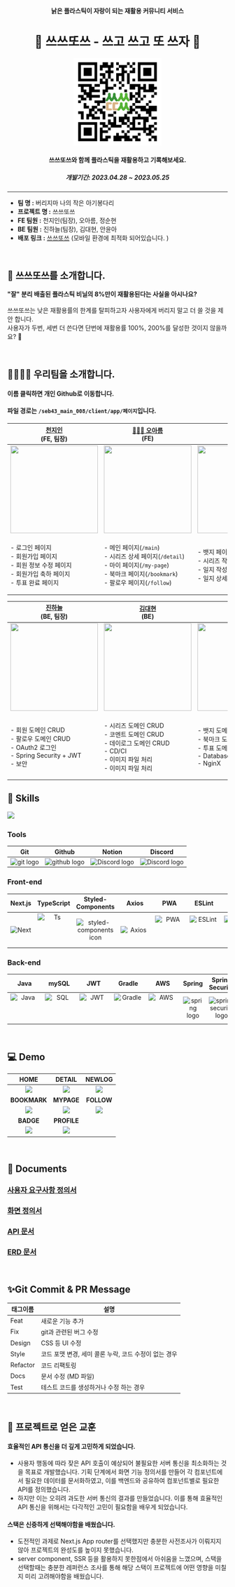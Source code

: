 <div align="center">
  <h4> 낡은 플라스틱이 자랑이 되는 재활용 커뮤니티 서비스</h4>
  <h1>🌳 쓰쓰또쓰 - 쓰고 쓰고 또 쓰자 🌳</h1>
</div>

<div align="center">
  <img src="https://raw.githubusercontent.com/codestates-seb/seb43_main_008/main/client/public/images/qrCode.png" width="200px" height="200px">
  <h4>쓰쓰또쓰와 함께 플라스틱을 재활용하고 기록해보세요.</h4>
  <h5 align="center">개발기간: 2023.04.28 ~ 2023.05.25</h5>
</div>

---

- **팀 명 :** 버리지마 나의 작은 아기봉다리
- **프로젝트 명 :** 쓰쓰또쓰
- **FE 팀원 :** 천지인(팀장), 오아름, 정순현
- **BE 팀원 :** 진하늘(팀장), 김대현, 안윤아
- **배포 링크 :** <a href='https://ssdss.vercel.app' target='_blank'>쓰쓰또쓰</a> (모바일 환경에 최적화 되어있습니다. )

<br>

## 📢 쓰쓰또쓰를 소개합니다. 
**"잘" 분리 배출된 플라스틱 비닐의 8%만이 재활용된다는 사실을 아시나요?** <br><br>
쓰쓰또쓰는 낮은 재활용률의 한계를 탈피하고자 사용자에게 버리지 말고 더 쓸 것을 제안 합니다. <br>
사용자가 두번, 세번 더 쓴다면 단번에 재활용률 100%, 200%를 달성한 것이지 않을까요? 👀 <br>

<br>

## 👨‍👩‍👧‍👦 우리팀을 소개합니다. 
#### 이름 클릭하면 개인 Github로 이동합니다.
#### 파일 경로는 `/seb43_main_008/client/app/페이지`입니다. 

| [천지인](https://github.com/jiin9999)<br>(FE, 팀장)| [🙋🏻‍♀️ 오아름](https://github.com/Aroma-oh)<br>(FE)| [정순현](https://github.com/jungsoonhyun)  <br>(FE)|
|:----------------:|:----------------:|:----------------:|
|<img src="https://cdn.discordapp.com/attachments/1101112392659767369/1113236228351991869/421b971f5aaff0b5.png" width="200px" height="200px">    |<img src="https://cdn.discordapp.com/attachments/1101112392659767369/1113236380366159994/a2125abea89bbbe1.png" width="200px" height="200px">    |<img src="https://cdn.discordapp.com/attachments/1101112392659767369/1113237188902125608/32b8a4bccba3ad5f.png" width="200px" height="200px">|
| <p align="left">- 로그인 페이지<br/> - 회원가입 페이지<br/> - 회원 정보 수정 페이지<br/> - 회원가입 축하 페이지<br/> - 투표 완료 페이지</p> | <p align="left"> - 메인 페이지(`/main`)</br> - 시리즈 상세 페이지(`/detail`)</br>  - 마이 페이지(`/my-page`)</br> - 북마크 페이지(`/bookmark`) <br/> - 팔로우 페이지(`/follow`)</br> </p> | <p align="left">- 뱃지 페이지<br/> - 시리즈 작성페이지<br/> - 일지 작성 페이지</br>- 일지 상세페이지</br></p> |

| [진하늘](https://github.com/mewluee)<br>(BE, 팀장)| [김대현](https://github.com/NewfileDOTpy)<br>(BE)| [안윤아](https://github.com/digital-hamster)   <br>(BE)|
|:----------------:|:----------------:|:----------------:|
| <img src="https://cdn.discordapp.com/attachments/1101112392659767369/1113236311986405406/0bf74084411d2309.png" width="200px" height="200px"> | <img src="https://cdn.discordapp.com/attachments/1101112392659767369/1113236110362034196/f9ec1fb7f9a35b2f.png" width="200px" height="200px"> | <img src="https://cdn.discordapp.com/attachments/1101112392659767369/1113236995800576120/aee0cf8f08b07ff1.png" width="200px" height="200px"> |
|<p align="left">- 회원 도메인 CRUD</br> - 팔로우 도메인 CRUD</br> - OAuth2 로그인</br> - Spring Security + JWT</br> - 보안 </p> |<p align="left">- 시리즈 도메인 CRUD</br> - 코멘트 도메인 CRUD</br> - 데이로그 도메인 CRUD</br> - CD/CI</br> - 이미지 파일 처리</br> - 이미지 파일 처리</p>|<p align="left">- 뱃지 도메인 CRUD</br> - 북마크 도메인 CRUD</br> - 투표 도메인 CRUD</br> - Database Administrator</br> - NginX </p>    


## 🔧 Skills
<img src="https://user-images.githubusercontent.com/119935602/244271585-ef5d1ff8-6c06-44ee-a0f5-947361afff48.PNG">

### Tools
| Git | Github | Notion | Discord | 
| :---: | :---: | :---: | :---: |
| <img alt="git logo" src="https://git-scm.com/images/logos/logomark-orange@2x.png" width="65" height="65" > | <img alt="github logo" src="https://github.githubassets.com/images/modules/logos_page/GitHub-Mark.png" width="65" height="65"> | <img alt="Discord logo" src=https://upload.wikimedia.org/wikipedia/commons/thumb/e/e9/Notion-logo.svg/800px-Notion-logo.svg.png height="65" width="65"> | <img alt="Discord logo" src="https://assets-global.website-files.com/6257adef93867e50d84d30e2/62595384e89d1d54d704ece7_3437c10597c1526c3dbd98c737c2bcae.svg" height="65" width="65"> | 
### Front-end
| Next.js | TypeScript | Styled-<br>Components | Axios | PWA | ESLint | Prettier |
| :---: | :---: | :---: | :---: | :---: | :---: | :---: |
| <img alt="Next" src ="https://d2nir1j4sou8ez.cloudfront.net/wp-content/uploads/2021/12/nextjs-boilerplate-logo.png" width="65" height="65" /> | <div style="display: flex; align-items: flex-start;"><img src="https://techstack-generator.vercel.app/ts-icon.svg" alt="Ts" width="75" height="75" /></div> | <img src="https://styled-components.com/logo.png" alt="styled-components icon" width="65" height="65" /> | <div style="display: flex; align-items: flex-start;"><img src="https://upload.wikimedia.org/wikipedia/commons/d/d1/Axios_%28computer_library%29_logo.svg" alt="Axios" width="65"/></div> | <div style="display: flex; align-items: flex-start;"><img src="https://img.uxwing.com/wp-content/themes/uxwing/download/brands-social-media/pwa-icon.png" alt="PWA" width="65" height="65" /></div> | <div style="display: flex; align-items: flex-start;"><img src="https://images.credly.com/images/e6eebd0c-6a17-4c06-b172-02ca9f6beb06/eslint.png" alt="ESLint" width="65" height="65" /></div> | <div style="display: flex; align-items: flex-start;"><img src="https://techstack-generator.vercel.app/prettier-icon.svg" alt="Prettier" width="65" height="65" /></div> |

### Back-end
| Java | mySQL | JWT |Gradle| AWS | Spring | Spring<br>Security| Spring<br>Boot |
| :---: | :---: | :---: | :---: | :---: | :---: | :---:| :---: |
| <div style="display: flex; align-items: flex-start;"><img src="https://techstack-generator.vercel.app/java-icon.svg" alt="Java" width="65" height="65" /></div> | <div style="display: flex; align-items: flex-start;"><img src="https://techstack-generator.vercel.app/mysql-icon.svg" alt="SQL" width="65" height="65" /></div> | <div style="display: flex; align-items: flex-start;"><img src="https://cdn.worldvectorlogo.com/logos/jwt-3.svg" alt="JWT" width="65" height="65" /></div> | <div style="display: flex; align-items: flex-start;"><img src="https://gradle.org/images/gradle-knowledge-graph-logo.png?20170228" alt="Gradle" width="65" height="65" /></div> | <div style="display: flex; align-items: flex-start;"><img src="https://techstack-generator.vercel.app/aws-icon.svg" alt="AWS" width="65" height="65" /></div> | <img alt="spring logo" src="https://www.vectorlogo.zone/logos/springio/springio-icon.svg" height="50" width="50" > | <img alt="spring security logo" src="https://www.saashub.com/images/app/service_logos/129/rc71jd29uxtm/large.png?1580496061" height="50" width="50" >| <img alt="spring-boot logo" src="https://t1.daumcdn.net/cfile/tistory/27034D4F58E660F616" width="65" height="65" > |

<br>

## 💻 Demo
|**HOME**|**DETAIL**|**NEWLOG**|
|:---:|:---:|:---:|
|![](https://velog.velcdn.com/images/on002way/post/4254ff66-fa0e-4603-a9d2-146079f97798/image.gif)|![](https://velog.velcdn.com/images/on002way/post/b7fc0d7b-d390-4620-9952-3cc151dbb6c1/image.gif)|![](https://velog.velcdn.com/images/on002way/post/95caa7d5-67fc-49ac-b381-8737d6b7605e/image.gif)|
|**BOOKMARK**|**MYPAGE**|**FOLLOW**|
|![](https://velog.velcdn.com/images/on002way/post/1930afdb-725a-4008-828c-3ef54d7afb9a/image.gif)|![](https://velog.velcdn.com/images/on002way/post/f4de76c5-b4bc-4abe-ab3e-ef26b1c6bbb0/image.gif)|![](https://velog.velcdn.com/images/on002way/post/b733404d-1df1-4971-8d1e-3b9e8d29cb09/image.gif)|
|**BADGE**|**PROFILE**|
|![](https://velog.velcdn.com/images/on002way/post/c0222541-c80b-4f29-819c-76e287b99d4c/image.gif)|![](https://velog.velcdn.com/images/on002way/post/15ebc4ee-c8c1-48d1-816a-a18f892c7c18/image.gif)|

<br>

## :memo: Documents

### <a href="https://daisy-brochure-67f.notion.site/7dcb1ceb13664e24b651a3d7a56d4257?pvs=4">사용자 요구사항 정의서</a>
### <a href="https://daisy-brochure-67f.notion.site/e33b03b23a4a47258718333499f80833?pvs=4">화면 정의서</a>
### <a href="https://daisy-brochure-67f.notion.site/API-fe541ef8e9e946a89f4dacc35e17869e?pvs=4">API 문서</a>
### <a href="https://daisy-brochure-67f.notion.site/DB-ERD-b181b37c8cfb449d8312a966c8e6c1ec?pvs=4_blank"> ERD 문서</a>

<br>

## ✨Git Commit & PR Message

| 태그이름 | 설명                                                  |
| -------- | ----------------------------------------------------- |
| Feat     | 새로운 기능 추가                                      |
| Fix      | git과 관련된 버그 수정                                             |
| Design   | CSS 등 UI 수정                                 |
| Style    | 코드 포맷 변경, 세미 콜론 누락, 코드 수정이 없는 경우 |
| Refactor | 코드 리팩토링                                         |
| Docs     | 문서 수정 (MD 파일)                                   |
| Test     | 테스트 코드를 생성하거나 수정 하는 경우               |

<br>

## 📓 프로젝트로 얻은 교훈
#### 효율적인 API 통신을 더 깊게 고민하게 되었습니다. 
* 사용자 행동에 따라 잦은 API 호출이 예상되어 불필요한 서버 통신을 최소화하는 것을 목표로 개발했습니다. 기획 단계에서 화면 기능 정의서를 만들어 각 컴포넌트에서 필요한 데이터를 문서화하였고, 이를 백엔드와 공유하여 컴포넌트별로 필요한 API를 정의했습니다. 
* 하지만 이는 오히려 과도한 서버 통신의 결과를 만들었습니다. 이를 통해 효율적인 API 통신을 위해서는 다각적인 고민이 필요함을 배우게 되었습니다.
#### 스택은 신중하게 선택해야함을 배웠습니다. 
* 도전적인 과제로 Next.js App router를 선택했지만 충분한 사전조사가 이뤄지지 않아 프로젝트의 완성도를 높이지 못했습니다.
* server component, SSR 등을 활용하지 못한점에서 아쉬움을 느꼈으며, 스택을 선택할때는 충분한 레퍼런스 조사를 통해 해당 스택이 프로젝트에 어떤 영향을 미칠지 미리 고려해야함을 배웠습니다. 
